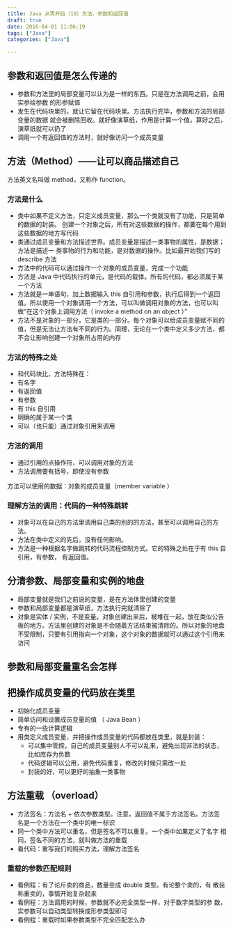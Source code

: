 ```yaml
---
title: Java 从零开始（18）方法，参数和返回值
draft: true
date: 2016-04-01 11:06:19
tags: ["Java"]
categories: ["Java"]

---
```


## 参数和返回值是怎么传递的

- 参数和方法里的局部变量可以认为是一样的东西。只是在方法调用之前，会用实参给参数
的形参赋值
- 发生在代码块里的，就让它留在代码块里。方法执行完毕，参数和方法的局部变量的数据
就会被删除回收。就好像演草纸，作用是计算一个值，算好之后，演草纸就可以扔了
- 调用一个有返回值的方法时，就好像访问一个成员变量

## 方法（Method）——让可以商品描述自己

方法英文名叫做 method，又称作 function。

### 方法是什么

- 类中如果不定义方法，只定义成员变量，那么一个类就没有了功能，只是简单的数据的封装。
创建一个对象之后，所有对这些数据的操作，都要在每个用到这些数据的地方写代码
- 类通过成员变量和方法描述世界。成员变量是描述一类事物的属性，是数据；方法是描述一
类事物的行为和功能，是对数据的操作。比如最开始我们写的 describe 方法
- 方法中的代码可以通过操作一个对象的成员变量，完成一个功能
- 方法是 Java 中代码执行的单元，是代码的载体。所有的代码，都必须属于某一个方法
- 方法就是一串语句，加上数据输入 this 自引用和参数，执行后得到一个返回值。所以使用一个对象调用一个方法，可以叫做调用对象的方法，也可以叫做“在这个对象上调用方法（ invoke a method on an object ）”
- 方法不是对象的一部分，它是类的一部分。每个对象可以给成员变量赋不同的值，但是无法让方法有不同的行为。同理，无论在一个类中定义多少方法，都不会让影响创建一个对象所占用的内存

### 方法的特殊之处

- 和代码块比，方法特殊在：
-  有名字
-  有返回值
-  有参数
-  有 this 自引用
-  明确的属于某一个类
-  可以（也只能）通过对象引用来调用

### 方法的调用

- 通过引用的点操作符，可以调用对象的方法
- 方法调用要有括号，即使没有参数

方法可以使用的数据：对象的成员变量（member variable ）

### 理解方法的调用：代码的一种特殊跳转

- 对象可以在自己的方法里调用自己类的别的的方法，甚至可以调用自己的方法。
- 方法在类中定义的先后，没有任何影响。
-  方法是一种根据名字做跳转的代码流程控制方式。它的特殊之处在于有 this 自引用，有参数，
有返回值。

## 分清参数、局部变量和实例的地盘

- 局部变量就是我们之前说的变量，是在方法体里创建的变量
- 参数和局部变量都是演草纸，方法执行完就清除了
- 对象是实体 / 实例，不是变量。对象创建出来后，被堆在一起，放在类似公告板的地方。方法里创建的对象是不会随着方法结束被清除的。所以对象的地盘不受限制，只要有引用指向一个对象，这个对象的数据就可以通过这个引用来访问

## 参数和局部变量重名会怎样


## 把操作成员变量的代码放在类里

- 初始化成员变量
- 简单访问和设置成员变量的值 （ Java Bean ）
- 专有的一些计算逻辑
- 用类定义成员变量，并把操作成员变量的代码都放在类里，就是封装：
    - 可以集中管控，自己的成员变量别人不可以乱来，避免出现非法的状态，比如库存为负数
    - 代码逻辑可以公用，避免代码重复，修改的时候只需改一处
    - 封装的好，可以更好的抽象一类事物

## 方法重载 （overload）

- 方法签名：方法名 + 依次参数类型。注意，返回值不属于方法签名。方法签
名是一个方法在一个类中的唯一标识
- 同一个类中方法可以重名，但是签名不可以重复。一个类中如果定义了名字
相同，签名不同的方法，就叫做方法的重载
- 看代码：重写我们的购买方法，理解方法签名

### 重载的参数匹配规则

- 看例程：有了论斤卖的商品，数量变成 double 类型。有论整个卖的，有
散装称重卖的，事情开始复杂起来
- 看例程：方法调用的时候，参数就不必完全类型一样，对于数字类型的参
数，实参数可以自动类型转换成形参类型即可
- 看例程：重载时如果参数类型不完全匹配怎么办
